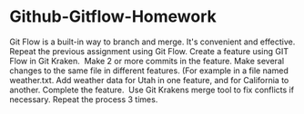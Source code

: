 # Github-Gitflow-Homework
Git Flow is a built-in way to branch and merge. It's convenient and effective. Repeat the previous assignment using Git Flow. Create a feature using GIT Flow in Git Kraken.  Make 2 or more commits in the feature. Make several changes to the same file in different features. (For example in a file named weather.txt. Add weather data for Utah in one feature, and for California to another. Complete the feature.  Use Git Krakens merge tool to fix conflicts if necessary. Repeat the process 3 times.
